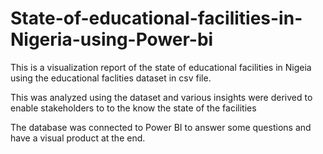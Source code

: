 # State-of-educational-facilities-in-Nigeria-using-Power-bi


This is a visualization report of the state of educational facilities in Nigeia using the educational faclities dataset in csv file.

This was analyzed  using the dataset and various insights were derived to enable stakeholders to to the know the state of the facilities

The database was connected to Power BI to answer some  questions and have a visual product at the end.
